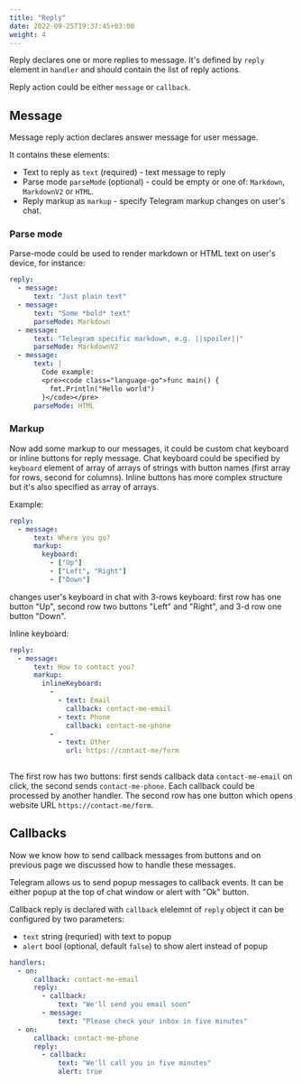 ```yaml
---
title: "Reply"
date: 2022-09-25T19:37:45+03:00
weight: 4
---
```


Reply declares one or more replies to message.
It's defined by `reply` element in `handler` and should
contain the list of reply actions.

Reply action could be either `message` or `callback`.

## Message

Message reply action declares answer message for user message.

It contains these elements:
 - Text to reply as `text` (required) - text message to reply
 - Parse mode `parseMode` (optional) - could be empty or one of:
 `Markdown`, `MarkdownV2` or `HTML`.
 - Reply markup as `markup` - specify Telegram markup changes on
 user's chat.

### Parse mode

Parse-mode could be used to render markdown or HTML text on user's device,
for instance:
```yaml
reply:
  - message:
      text: "Just plain text"
  - message:
      text: "Some *bold* text"
      parseMode: Markdown
  - message:
      text: "Telegram specific markdown, e.g. ||spoiler||"
      parseMode: MarkdownV2
  - message:
      text: |
        Code example:
        <pre><code class="language-go">func main() {
          fmt.Println("Hello world")
        }</code></pre>
      parseMode: HTML
```

### Markup

Now add some markup to our messages, it could be custom chat
keyboard or inline buttons for reply message.
Chat keyboard could be specified by
`keyboard` element of array of arrays of strings with button names (first array for
rows, second for columns). Inline buttons has more complex structure but it's also
specified as array of arrays.

Example:
```yaml
reply:
  - message:
      text: Where you go?
      markup:
        keyboard:
          - ["Up"]
          - ["Left", "Right"]
          - ["Down"]
```
changes user's keyboard in chat with 3-rows keyboard:
first row has one button "Up", second row two buttons "Left" and "Right",
and 3-d row one button "Down".

Inline keyboard:
```yaml
reply:
  - message:
      text: How to contact you?
      markup:
        inlineKeyboard:
          -
            - text: Email
              callback: contact-me-email
            - text: Phone
              callback: contact-me-phone
          -
            - text: Other
              url: https://contact-me/form
              
```
The first row has two buttons: first sends callback data `contact-me-email` on click,
the second sends `contact-me-phone`. Each callback could be processed by another handler.
The second row has one button which opens website URL `https://contact-me/form`.

## Callbacks

Now we know how to send callback messages from buttons and
on previous page we discussed how to handle these messages.

Telegram allows us to send popup messages to callback events.
It can be either popup at the top of chat window or alert with "Ok" button.

Callback reply is declared with `callback` elelemnt of `reply` object it can be configured
by two parameters:
 - `text` string (requried) with text to popup
 - `alert` bool (optional, default `false`) to show alert instead of popup

```yaml
handlers:
  - on:
      callback: contact-me-email
      reply:
        - callback:
            text: "We'll send you email soon"
        - message:
            text: "Please check your inbox in five minutes"
  - on:
      callback: contact-me-phone
      reply:
        - callback:
            text: "We'll call you in five minutes"
            alert: true
```
